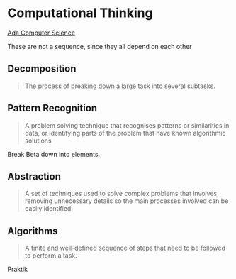 # Computational Thinking

[Ada Computer Science](https://adacomputerscience.org/)

These are not a sequence, since they all depend on each other

## Decomposition

> The process of breaking down a large task into several subtasks.

## Pattern Recognition

> A problem solving technique that recognises patterns or similarities in data, or identifying parts of the problem that have known algorithmic solutions

Break Beta down into elements.

## Abstraction

> A set of techniques used to solve complex problems that involves removing unnecessary details so the main processes involved can be easily identified

## Algorithms

> A finite and well-defined sequence of steps that need to be followed to perform a task.

Praktik